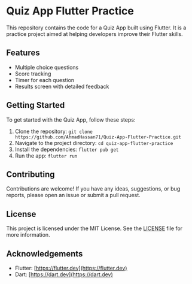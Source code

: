 # Quiz App Flutter Practice

This repository contains the code for a Quiz App built using Flutter. It is a practice project aimed at helping developers improve their Flutter skills.

## Features

- Multiple choice questions
- Score tracking
- Timer for each question
- Results screen with detailed feedback

## Getting Started

To get started with the Quiz App, follow these steps:

1. Clone the repository: `git clone https://github.com/AhmadHassan71/Quiz-App-Flutter-Practice.git`
2. Navigate to the project directory: `cd quiz-app-flutter-practice`
3. Install the dependencies: `flutter pub get`
4. Run the app: `flutter run`

## Contributing

Contributions are welcome! If you have any ideas, suggestions, or bug reports, please open an issue or submit a pull request.

## License

This project is licensed under the MIT License. See the [LICENSE](LICENSE) file for more information.

## Acknowledgements

- Flutter: [https://flutter.dev](https://flutter.dev)
- Dart: [https://dart.dev](https://dart.dev)
